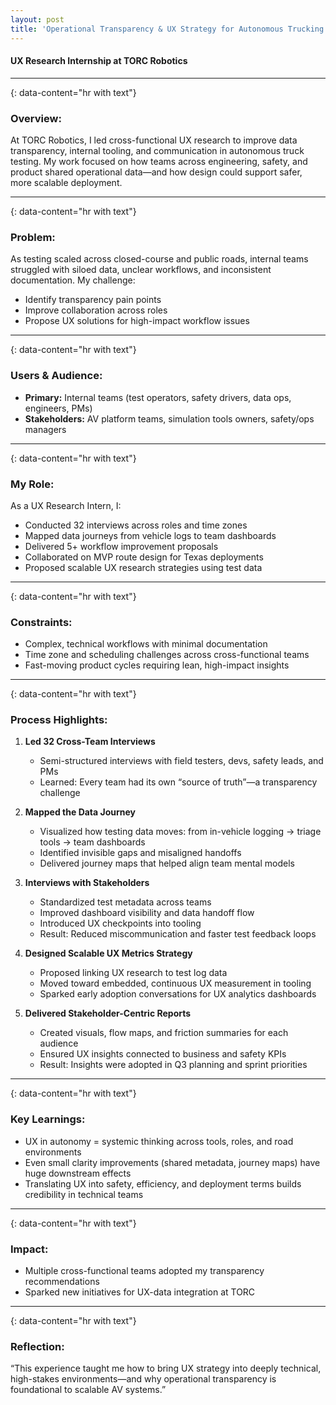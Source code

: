 ```yaml
---
layout: post
title: 'Operational Transparency & UX Strategy for Autonomous Trucking'
---
```

#### UX Research Internship at TORC Robotics
---
{: data-content="hr with text"}
### Overview:

At TORC Robotics, I led cross-functional UX research to improve data transparency, internal tooling, and communication in autonomous truck testing. My work focused on how teams across engineering, safety, and product shared operational data—and how design could support safer, more scalable deployment.

---
{: data-content="hr with text"}
### Problem:

As testing scaled across closed-course and public roads, internal teams struggled with siloed data, unclear workflows, and inconsistent documentation. My challenge:
- Identify transparency pain points
- Improve collaboration across roles
- Propose UX solutions for high-impact workflow issues

---
{: data-content="hr with text"}
### Users & Audience:

- **Primary:** Internal teams (test operators, safety drivers, data ops, engineers, PMs)
- **Stakeholders:** AV platform teams, simulation tools owners, safety/ops managers

---
{: data-content="hr with text"}
### My Role:

As a UX Research Intern, I:
- Conducted 32 interviews across roles and time zones
- Mapped data journeys from vehicle logs to team dashboards
- Delivered 5+ workflow improvement proposals
- Collaborated on MVP route design for Texas deployments
- Proposed scalable UX research strategies using test data

---
{: data-content="hr with text"}
### Constraints:

- Complex, technical workflows with minimal documentation
- Time zone and scheduling challenges across cross-functional teams
- Fast-moving product cycles requiring lean, high-impact insights

---
{: data-content="hr with text"}
### Process Highlights:

1. **Led 32 Cross-Team Interviews** <br>
    - Semi-structured interviews with field testers, devs, safety leads, and PMs
    - Learned: Every team had its own “source of truth”—a transparency challenge

2. **Mapped the Data Journey** <br>
    - Visualized how testing data moves: from in-vehicle logging → triage tools → team dashboards
    - Identified invisible gaps and misaligned handoffs
    - Delivered journey maps that helped align team mental models

3. **Interviews with Stakeholders** <br>
    - Standardized test metadata across teams
    - Improved dashboard visibility and data handoff flow
    - Introduced UX checkpoints into tooling
    - Result: Reduced miscommunication and faster test feedback loops

4. **Designed Scalable UX Metrics Strategy** <br>
    - Proposed linking UX research to test log data
    - Moved toward embedded, continuous UX measurement in tooling
    - Sparked early adoption conversations for UX analytics dashboards

5. **Delivered Stakeholder-Centric Reports** <br>
    - Created visuals, flow maps, and friction summaries for each audience
    - Ensured UX insights connected to business and safety KPIs
    - Result: Insights were adopted in Q3 planning and sprint priorities

---
{: data-content="hr with text"}

### Key Learnings:
- UX in autonomy = systemic thinking across tools, roles, and road environments
- Even small clarity improvements (shared metadata, journey maps) have huge downstream effects
- Translating UX into safety, efficiency, and deployment terms builds credibility in technical teams

---
{: data-content="hr with text"}

### Impact:

- Multiple cross-functional teams adopted my transparency recommendations
- Sparked new initiatives for UX-data integration at TORC

---
{: data-content="hr with text"}

### Reflection: 

“This experience taught me how to bring UX strategy into deeply technical, high-stakes environments—and why operational transparency is foundational to scalable AV systems.”
